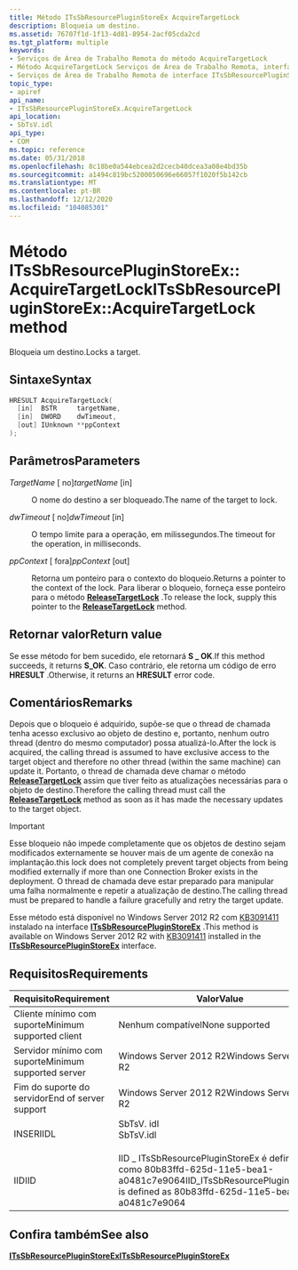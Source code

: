 ```yaml
---
title: Método ITsSbResourcePluginStoreEx AcquireTargetLock
description: Bloqueia um destino.
ms.assetid: 76707f1d-1f13-4d81-8954-2acf05cda2cd
ms.tgt_platform: multiple
keywords:
- Serviços de Área de Trabalho Remota do método AcquireTargetLock
- Método AcquireTargetLock Serviços de Área de Trabalho Remota, interface ITsSbResourcePluginStoreEx
- Serviços de Área de Trabalho Remota de interface ITsSbResourcePluginStoreEx, método AcquireTargetLock
topic_type:
- apiref
api_name:
- ITsSbResourcePluginStoreEx.AcquireTargetLock
api_location:
- SbTsV.idl
api_type:
- COM
ms.topic: reference
ms.date: 05/31/2018
ms.openlocfilehash: 8c18be0a544ebcea2d2cecb40dcea3a08e4bd35b
ms.sourcegitcommit: a1494c819bc5200050696e66057f1020f5b142cb
ms.translationtype: MT
ms.contentlocale: pt-BR
ms.lasthandoff: 12/12/2020
ms.locfileid: "104085301"
---
```

# <a name="itssbresourcepluginstoreexacquiretargetlock-method"></a><span data-ttu-id="1a02f-106">Método ITsSbResourcePluginStoreEx:: AcquireTargetLock</span><span class="sxs-lookup"><span data-stu-id="1a02f-106">ITsSbResourcePluginStoreEx::AcquireTargetLock method</span></span>

<span data-ttu-id="1a02f-107">Bloqueia um destino.</span><span class="sxs-lookup"><span data-stu-id="1a02f-107">Locks a target.</span></span>

## <a name="syntax"></a><span data-ttu-id="1a02f-108">Sintaxe</span><span class="sxs-lookup"><span data-stu-id="1a02f-108">Syntax</span></span>


```C++
HRESULT AcquireTargetLock(
  [in]  BSTR     targetName,
  [in]  DWORD    dwTimeout,
  [out] IUnknown **ppContext
);
```



## <a name="parameters"></a><span data-ttu-id="1a02f-109">Parâmetros</span><span class="sxs-lookup"><span data-stu-id="1a02f-109">Parameters</span></span>

<dl> <dt>

<span data-ttu-id="1a02f-110">*TargetName* \[ no\]</span><span class="sxs-lookup"><span data-stu-id="1a02f-110">*targetName* \[in\]</span></span>
</dt> <dd>

<span data-ttu-id="1a02f-111">O nome do destino a ser bloqueado.</span><span class="sxs-lookup"><span data-stu-id="1a02f-111">The name of the target to lock.</span></span>

</dd> <dt>

<span data-ttu-id="1a02f-112">*dwTimeout* \[ no\]</span><span class="sxs-lookup"><span data-stu-id="1a02f-112">*dwTimeout* \[in\]</span></span>
</dt> <dd>

<span data-ttu-id="1a02f-113">O tempo limite para a operação, em milissegundos.</span><span class="sxs-lookup"><span data-stu-id="1a02f-113">The timeout for the operation, in milliseconds.</span></span>

</dd> <dt>

<span data-ttu-id="1a02f-114">*ppContext* \[ fora\]</span><span class="sxs-lookup"><span data-stu-id="1a02f-114">*ppContext* \[out\]</span></span>
</dt> <dd>

<span data-ttu-id="1a02f-115">Retorna um ponteiro para o contexto do bloqueio.</span><span class="sxs-lookup"><span data-stu-id="1a02f-115">Returns a pointer to the context of the lock.</span></span> <span data-ttu-id="1a02f-116">Para liberar o bloqueio, forneça esse ponteiro para o método [**ReleaseTargetLock**](/windows/desktop/api/sbtsv/nf-sbtsv-itssbresourcepluginstore-releasetargetlock) .</span><span class="sxs-lookup"><span data-stu-id="1a02f-116">To release the lock, supply this pointer to the [**ReleaseTargetLock**](/windows/desktop/api/sbtsv/nf-sbtsv-itssbresourcepluginstore-releasetargetlock) method.</span></span>

</dd> </dl>

## <a name="return-value"></a><span data-ttu-id="1a02f-117">Retornar valor</span><span class="sxs-lookup"><span data-stu-id="1a02f-117">Return value</span></span>

<span data-ttu-id="1a02f-118">Se esse método for bem sucedido, ele retornará **S \_ OK**.</span><span class="sxs-lookup"><span data-stu-id="1a02f-118">If this method succeeds, it returns **S\_OK**.</span></span> <span data-ttu-id="1a02f-119">Caso contrário, ele retorna um código de erro **HRESULT** .</span><span class="sxs-lookup"><span data-stu-id="1a02f-119">Otherwise, it returns an **HRESULT** error code.</span></span>

## <a name="remarks"></a><span data-ttu-id="1a02f-120">Comentários</span><span class="sxs-lookup"><span data-stu-id="1a02f-120">Remarks</span></span>

<span data-ttu-id="1a02f-121">Depois que o bloqueio é adquirido, supõe-se que o thread de chamada tenha acesso exclusivo ao objeto de destino e, portanto, nenhum outro thread (dentro do mesmo computador) possa atualizá-lo.</span><span class="sxs-lookup"><span data-stu-id="1a02f-121">After the lock is acquired, the calling thread is assumed to have exclusive access to the target object and therefore no other thread (within the same machine) can update it.</span></span> <span data-ttu-id="1a02f-122">Portanto, o thread de chamada deve chamar o método [**ReleaseTargetLock**](/windows/desktop/api/sbtsv/nf-sbtsv-itssbresourcepluginstore-releasetargetlock) assim que tiver feito as atualizações necessárias para o objeto de destino.</span><span class="sxs-lookup"><span data-stu-id="1a02f-122">Therefore the calling thread must call the [**ReleaseTargetLock**](/windows/desktop/api/sbtsv/nf-sbtsv-itssbresourcepluginstore-releasetargetlock) method as soon as it has made the necessary updates to the target object.</span></span>

> [!IMPORTANT]
> <span data-ttu-id="1a02f-123">Esse bloqueio não impede completamente que os objetos de destino sejam modificados externamente se houver mais de um agente de conexão na implantação.</span><span class="sxs-lookup"><span data-stu-id="1a02f-123">this lock does not completely prevent target objects from being modified externally if more than one Connection Broker exists in the deployment.</span></span> <span data-ttu-id="1a02f-124">O thread de chamada deve estar preparado para manipular uma falha normalmente e repetir a atualização de destino.</span><span class="sxs-lookup"><span data-stu-id="1a02f-124">The calling thread must be prepared to handle a failure gracefully and retry the target update.</span></span>

 

<span data-ttu-id="1a02f-125">Esse método está disponível no Windows Server 2012 R2 com [KB3091411](https://support.microsoft.com/kb/3091411) instalado na interface [**ITsSbResourcePluginStoreEx**](itssbresourcepluginstoreex.md) .</span><span class="sxs-lookup"><span data-stu-id="1a02f-125">This method is available on Windows Server 2012 R2 with [KB3091411](https://support.microsoft.com/kb/3091411) installed in the [**ITsSbResourcePluginStoreEx**](itssbresourcepluginstoreex.md) interface.</span></span>

## <a name="requirements"></a><span data-ttu-id="1a02f-126">Requisitos</span><span class="sxs-lookup"><span data-stu-id="1a02f-126">Requirements</span></span>



| <span data-ttu-id="1a02f-127">Requisito</span><span class="sxs-lookup"><span data-stu-id="1a02f-127">Requirement</span></span> | <span data-ttu-id="1a02f-128">Valor</span><span class="sxs-lookup"><span data-stu-id="1a02f-128">Value</span></span> |
|-------------------------------------|-----------------------------------------------------------------------------------------------|
| <span data-ttu-id="1a02f-129">Cliente mínimo com suporte</span><span class="sxs-lookup"><span data-stu-id="1a02f-129">Minimum supported client</span></span><br/> | <span data-ttu-id="1a02f-130">Nenhum compatível</span><span class="sxs-lookup"><span data-stu-id="1a02f-130">None supported</span></span><br/>                                                                     |
| <span data-ttu-id="1a02f-131">Servidor mínimo com suporte</span><span class="sxs-lookup"><span data-stu-id="1a02f-131">Minimum supported server</span></span><br/> | <span data-ttu-id="1a02f-132">Windows Server 2012 R2</span><span class="sxs-lookup"><span data-stu-id="1a02f-132">Windows Server 2012 R2</span></span><br/>                                                             |
| <span data-ttu-id="1a02f-133">Fim do suporte do servidor</span><span class="sxs-lookup"><span data-stu-id="1a02f-133">End of server support</span></span><br/>    | <span data-ttu-id="1a02f-134">Windows Server 2012 R2</span><span class="sxs-lookup"><span data-stu-id="1a02f-134">Windows Server 2012 R2</span></span><br/>                                                             |
| <span data-ttu-id="1a02f-135">INSERI</span><span class="sxs-lookup"><span data-stu-id="1a02f-135">IDL</span></span><br/>                      | <dl> <span data-ttu-id="1a02f-136"><dt>SbTsV. idl</dt></span><span class="sxs-lookup"><span data-stu-id="1a02f-136"><dt>SbTsV.idl</dt></span></span> </dl>          |
| <span data-ttu-id="1a02f-137">IID</span><span class="sxs-lookup"><span data-stu-id="1a02f-137">IID</span></span><br/>                      | <span data-ttu-id="1a02f-138">IID \_ ITsSbResourcePluginStoreEx é definido como 80b83ffd-625d-11e5-bea1-a0481c7e9064</span><span class="sxs-lookup"><span data-stu-id="1a02f-138">IID\_ITsSbResourcePluginStoreEx is defined as 80b83ffd-625d-11e5-bea1-a0481c7e9064</span></span><br/> |



## <a name="see-also"></a><span data-ttu-id="1a02f-139">Confira também</span><span class="sxs-lookup"><span data-stu-id="1a02f-139">See also</span></span>

<dl> <dt>

[<span data-ttu-id="1a02f-140">**ITsSbResourcePluginStoreEx**</span><span class="sxs-lookup"><span data-stu-id="1a02f-140">**ITsSbResourcePluginStoreEx**</span></span>](itssbresourcepluginstoreex.md)
</dt> </dl>

 

 





